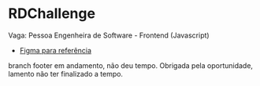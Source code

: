# RDChallenge
Vaga: Pessoa Engenheira de Software - Frontend (Javascript)

* [Figma para referência](https://www.figma.com/file/heOszg42LP1K070IiLXiLV/Teste---Vaga?node-id=3%3A21)


branch footer em andamento, não deu tempo.
Obrigada pela oportunidade, lamento não ter finalizado a tempo.
